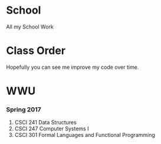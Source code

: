 # School
All my School Work

# Class Order
Hopefully you can see me improve my code over time.

# WWU
### Spring 2017
1. CSCI 241 Data Structures
2. CSCI 247 Computer Systems I
3. CSCI 301 Formal Languages and Functional Programming
